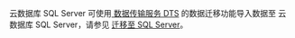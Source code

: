 
云数据库 SQL Server 可使用[ 数据传输服务 DTS](https://cloud.tencent.com/document/product/571/58686) 的数据迁移功能导入数据至 云数据库 SQL Server，请参见 [迁移至 SQL Server](https://cloud.tencent.com/document/product/571/61271)。
